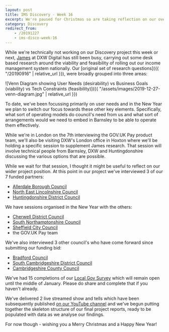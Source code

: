 ```yaml
---
layout: post
title: IMS Discovery - Week 16
excerpt: We're paused for Christmas so are taking reflection on our overall progress this week. Although some work is still happening.
category: Discovery
redirect_from:
    - /20191227
    - ims-disco-week-16
---
```

While we're technically not working on our Discovery project this week or next, [James](https://twitter.com/floppy) at DXW Digital has still been busy, carrying out some desk based research around the viability and feasibility of rolling out our income management system nationally. Our [original set of research questions]({{ "/20190916" | relative_url }}), were broadly grouped into three areas:

![Venn Diagram showing User Needs (desirability) vs Business Goals (viability) vs Tech Constraints (feasibility)]({{ "/assets/images/2019-12-27-venn-diagram.jpg" | relative_url }})

To date, we've been focussing primarily on user needs and in the New Year we plan to switch our focus towards these other key elements. Specifically, what sort of operating models do council's need from us and what sort of arrangements would we need to embed in Barnsley to be able to operate them effectively.

While we're in London on the 7th interviewing the GOV.UK Pay product team, we'll also be visiting DXW's London office in Hoxton where we'll be holding a specific session to supplement James research. That session will involve technical people from Barnsley, DXW and Huntingdonshire discussing the various options that are possible.

While we wait for that session, I thought it might be useful to reflect on our wider project position. At this point in our project we've interviewed 3 of our 7 funded partners:

*   [Allerdale Borough Council](https://www.allerdale.gov.uk/)
*   [North East Lincolnshire Council](https://www.nelincs.gov.uk/)
*   [Huntingdonshire District Council](https://www.huntingdonshire.gov.uk/)

We have sessions organised in the New Year with the others:

*   [Cherwell District Council](https://www.cherwell.gov.uk/)
*   [South Northamptonshire Council](https://www.southnorthants.gov.uk/)
*   [Sheffield City Council](https://www.sheffield.gov.uk/)
*   the GOV.UK Pay team

We've also interviewed 3 other council's who have come forward since submitting our funding bid:

*   [Bradford Council](https://www.bradford.gov.uk/)
*   [South Cambridgeshire District Council](https://www.scambs.gov.uk/)
*   [Cambridgeshire County Council](https://www.cambridgeshire.gov.uk/)

We've had 15 completions of our [Local Gov Survey](/https:/www.surveymonkey.co.uk/r/BMBCIMS12) which will remain open until the middle of January. Please do share and complete that if you haven't already.

We've delivered 2 live streamed show and tells which have been subsequently published [on our YouTube channel](https://youtu.be/w4-9LmNb0G0) and we've begun putting together the skeleton structure of our final project reports, ready to be populated with data as we analyse our findings.

For now though - wishing you a Merry Christmas and a Happy New Year!